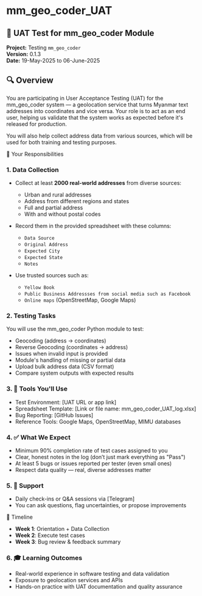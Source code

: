 # mm_geo_coder_UAT
## 🧪 UAT Test for mm_geo_coder Module
**Project:** Testing `mm_geo_coder`  
**Version:** 0.1.3  
**Date:** 19-May-2025 to 06-June-2025

## 🔍 Overview
You are participating in User Acceptance Testing (UAT) for the mm_geo_coder system — a geolocation service that turns Myanmar text addresses into coordinates and vice versa. Your role is to act as an end user, helping us validate that the system works as expected before it's released for production.

You will also help collect address data from various sources, which will be used for both training and testing purposes.

🎯 Your Responsibilities
### 1. Data Collection

- Collect at least **2000 real-world addresses** from diverse sources:
  - Urban and rural addresses
  - Address from different regions and states
  - Full and partial address
  - With and without postal codes
- Record them in the provided spreadsheet with these columns:
  - `Data Source`
  - `Original Address`
  - `Expected City`
  - `Expected State`
  - `Notes`

- Use trusted sources such as:
   - `Yellow Book`
   - `Public Business Addressses from social media such as Facebook`
   - `Online maps` (OpenStreetMap, Google Maps)

### 2. Testing Tasks
You will use the mm_geo_coder Python module to test:
- Geocoding (address → coordinates)
- Reverse Geocoding (coordinates → address)
- Issues when invalid input is provided
- Module's handling of missing or partial data
- Upload bulk address data (CSV format)
- Compare system outputs with expected results

### 3. 🧰 Tools You'll Use
- Test Environment: [UAT URL or app link]
- Spreadsheet Template: [Link or file name: mm_geo_coder_UAT_log.xlsx]
- Bug Reporting: [GitHub Issues]
- Reference Tools: Google Maps, OpenStreetMap, MIMU databases

### 4. ✅ What We Expect
- Minimum 90% completion rate of test cases assigned to you
- Clear, honest notes in the log (don’t just mark everything as "Pass")
- At least 5 bugs or issues reported per tester (even small ones)
- Respect data quality — real, diverse addresses matter

### 5. 💬 Support
- Daily check-ins or Q&A sessions via [Telegram]
- You can ask questions, flag uncertainties, or propose improvements

📅 Timeline
- **Week 1**: Orientation + Data Collection
- **Week 2**: Execute test cases
- **Week 3**: Bug review & feedback summary

### 6. 🎓 Learning Outcomes
- Real-world experience in software testing and data validation
- Exposure to geolocation services and APIs
- Hands-on practice with UAT documentation and quality assurance
